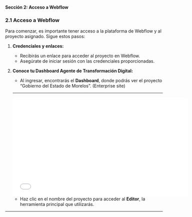 **Sección 2: Acceso a Webflow** 

### **2.1 Acceso a Webflow**

Para comenzar, es importante tener acceso a la plataforma de Webflow y al proyecto asignado. Sigue estos pasos:

1. **Credenciales y enlaces:**

   * Recibirás un enlace para acceder al proyecto en Webflow.  
   * Asegúrate de iniciar sesión con las credenciales proporcionadas.  

2. **Conoce tu  Dashboard Agente de Transformación Digital:**

   * Al ingresar, encontrarás el **Dashboard**, donde podrás ver el proyecto “Gobierno del Estado de Morelos”. (Enterprise site)
   ***
   <iframe width="560" height="315" src="video/01.mp4" frameborder="0" allowfullscreen></iframe>

 
   * Haz clic en el nombre del proyecto para acceder al **Editor**, la herramienta principal que utilizarás.

---